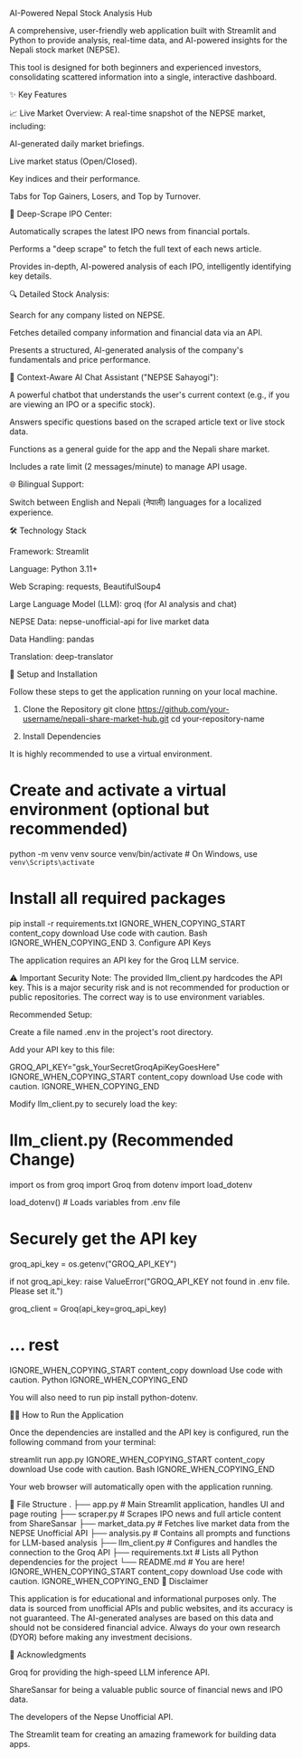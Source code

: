 
AI-Powered Nepal Stock Analysis Hub

A comprehensive, user-friendly web application built with Streamlit and Python to provide analysis, real-time data, and AI-powered insights for the Nepali stock market (NEPSE).

This tool is designed for both beginners and experienced investors, consolidating scattered information into a single, interactive dashboard.

✨ Key Features

📈 Live Market Overview: A real-time snapshot of the NEPSE market, including:

AI-generated daily market briefings.

Live market status (Open/Closed).

Key indices and their performance.

Tabs for Top Gainers, Losers, and Top by Turnover.

📰 Deep-Scrape IPO Center:

Automatically scrapes the latest IPO news from financial portals.

Performs a "deep scrape" to fetch the full text of each news article.

Provides in-depth, AI-powered analysis of each IPO, intelligently identifying key details.


🔍 Detailed Stock Analysis:

Search for any company listed on NEPSE.

Fetches detailed company information and financial data via an API.

Presents a structured, AI-generated analysis of the company's fundamentals and price performance.

🤖 Context-Aware AI Chat Assistant ("NEPSE Sahayogi"):

A powerful chatbot that understands the user's current context (e.g., if you are viewing an IPO or a specific stock).

Answers specific questions based on the scraped article text or live stock data.

Functions as a general guide for the app and the Nepali share market.

Includes a rate limit (2 messages/minute) to manage API usage.

🌐 Bilingual Support:

Switch between English and Nepali (नेपाली) languages for a localized experience.

🛠️ Technology Stack

Framework: Streamlit

Language: Python 3.11+

Web Scraping: requests, BeautifulSoup4

Large Language Model (LLM): groq (for AI analysis and chat)

NEPSE Data: nepse-unofficial-api for live market data

Data Handling: pandas

Translation: deep-translator

🚀 Setup and Installation

Follow these steps to get the application running on your local machine.

1. Clone the Repository
git clone https://github.com/your-username/nepali-share-market-hub.git
cd your-repository-name

2. Install Dependencies

It is highly recommended to use a virtual environment.

# Create and activate a virtual environment (optional but recommended)
python -m venv venv
source venv/bin/activate  # On Windows, use `venv\Scripts\activate`

# Install all required packages
pip install -r requirements.txt
IGNORE_WHEN_COPYING_START
content_copy
download
Use code with caution.
Bash
IGNORE_WHEN_COPYING_END
3. Configure API Keys

The application requires an API key for the Groq LLM service.

⚠️ Important Security Note: The provided llm_client.py hardcodes the API key. This is a major security risk and is not recommended for production or public repositories. The correct way is to use environment variables.

Recommended Setup:

Create a file named .env in the project's root directory.

Add your API key to this file:

GROQ_API_KEY="gsk_YourSecretGroqApiKeyGoesHere"
IGNORE_WHEN_COPYING_START
content_copy
download
Use code with caution.
IGNORE_WHEN_COPYING_END

Modify llm_client.py to securely load the key:

# llm_client.py (Recommended Change)
import os
from groq import Groq
from dotenv import load_dotenv

load_dotenv() # Loads variables from .env file

# Securely get the API key
groq_api_key = os.getenv("GROQ_API_KEY")

if not groq_api_key:
    raise ValueError("GROQ_API_KEY not found in .env file. Please set it.")

groq_client = Groq(api_key=groq_api_key)

# ... rest
IGNORE_WHEN_COPYING_START
content_copy
download
Use code with caution.
Python
IGNORE_WHEN_COPYING_END

You will also need to run pip install python-dotenv.

🏃‍♂️ How to Run the Application

Once the dependencies are installed and the API key is configured, run the following command from your terminal:

streamlit run app.py
IGNORE_WHEN_COPYING_START
content_copy
download
Use code with caution.
Bash
IGNORE_WHEN_COPYING_END

Your web browser will automatically open with the application running.

📂 File Structure
.
├── app.py                  # Main Streamlit application, handles UI and page routing
├── scraper.py              # Scrapes IPO news and full article content from ShareSansar
├── market_data.py          # Fetches live market data from the NEPSE Unofficial API
├── analysis.py             # Contains all prompts and functions for LLM-based analysis
├── llm_client.py           # Configures and handles the connection to the Groq API
├── requirements.txt        # Lists all Python dependencies for the project
└── README.md               # You are here!
IGNORE_WHEN_COPYING_START
content_copy
download
Use code with caution.
IGNORE_WHEN_COPYING_END
📜 Disclaimer

This application is for educational and informational purposes only. The data is sourced from unofficial APIs and public websites, and its accuracy is not guaranteed. The AI-generated analyses are based on this data and should not be considered financial advice. Always do your own research (DYOR) before making any investment decisions.

🙏 Acknowledgments

Groq for providing the high-speed LLM inference API.

ShareSansar for being a valuable public source of financial news and IPO data.

The developers of the Nepse Unofficial API.

The Streamlit team for creating an amazing framework for building data apps.
